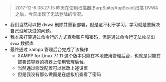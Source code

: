 >2017-12-6 08:27:15
昨天在使用扫描器(BurpSuite/AppScan)扫描 DVWA 之后，今天出现了无法登陆的情况。
- 我们当然可以把 dvwa 删除并重新部署，但是这不利于学习，学习就是要解决自己没解决过的问题。
- 我本来打算通过命令行的方式查看账户和密码，但是通过命令行无法枚举出 `dvwa` 数据库
- 最终通过 xampp 管理后台完成了该操作
    - XAMPP for Linux 7.1.11 这个版本只能在本地使用管理后台，也就是只能在部署该容器的机器上使用管理后台。
    - 当然通过修改配置可以修改上述设置
    - 但是我没有那么做而是在虚拟机查看了密码
